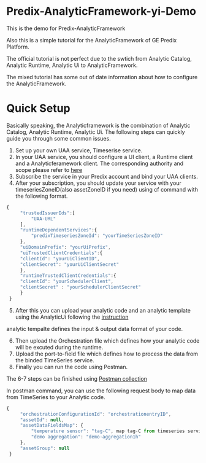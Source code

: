 # Predix-AnalyticFramework-yi-Demo
This is the demo for Predix-AnalyticFramework


Also this is a simple tutorial for the AnalyticFramework of GE Predix Platform.


The official tutorial is not perfect due to the swtich from Analytic Catalog, Analytic Runtime, Analytic Ui to AnalyticFramework.


The mixed tutorial has some out of date information about how to configure the AnalyticFramework.

# Quick Setup
Basically speaking, the Analyticframework is the combination of Analytic Catalog, Analytic Runtime, Analytic Ui. The following steps can
quickly guide you through some common issues.


1. Set up your own UAA service, Timeserise service.
2. In your UAA service, you should configure a UI client, a Runtime client and a Analyticferamework client. The corresponding authority and
scope please refer to [here](https://docs.predix.io/en-US/content/service/analytics_services/analytics_framework/get-started)
3. Subscribe the service in your Predix account and bind your UAA clients.
4. After your subscription, you should update your service with your timeseriesZoneID(also assetZoneID if you need) using cf command with
the following format.
```javascript
{
     "trustedIssuerIds":[
         "UAA-URL"
     ],
     "runtimeDependentServices":{
         "predixTimeseriesZoneId": "yourTimeSeriesZoneID"
     },
     "uiDomainPrefix": "yourUiPrefix",
     "uiTrustedClientCredentials":{     
     "clientId": "yourUiClientID",
     "clientSecret": "yourUiClientSecret"
     },
     "runtimeTrustedClientCredentials":{
     "clientId": "yourSchedulerClient",
     "clientSecret" : "yourSchedulerClientSecret"
     }
 }
```
5. After this you can upload your analytic code and an analytic template using the AnalyticUi following the [instruction](https://docs.predix.io/en-US/content/service/analytics_services/analytics_framework/analytic-management)

analytic tempalte defines the input & output data format of your code.


6. Then upload the Orchestration file which defines how your analytic code will be excuted during the runtime.
7. Upload the port-to-field file which defines how to process the data from the binded TimeSeries service.
8. Finally you can run the code using Postman.


The 6-7 steps can be finished using [Postman collection](https://github.com/PredixDev/predix-analytics-sample/blob/master/orchestrations/oneStepOrchestration/SingleStepOrchestrationDemoUsingTagMap.postman_collection.json)


In postman command, you can use the following request body to map data from TimeSeries to your Analytic code.


```javascript
{
     "orchestrationConfigurationId": "orchestrationentryID",
     "assetId": null,
     "assetDataFieldsMap": {
         "temperature sensor": "tag-C", map tag-C from timeseries service to temperature sensor, and the analytic template will map this to your code input
         "demo aggregation": "demo-aggregation1h"
     },
     "assetGroup": null
 }
```
